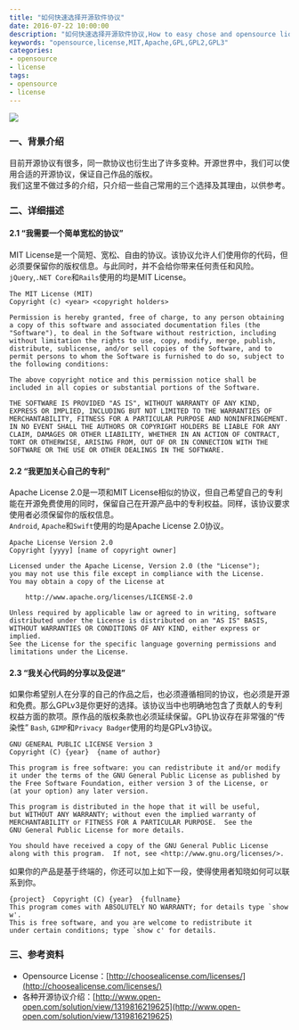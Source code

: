 ```yaml
---
title: "如何快速选择开源软件协议"
date: 2016-07-22 10:00:00
description: "如何快速选择开源软件协议,How to easy chose and opensource license for your project"
keywords: "opensource,license,MIT,Apache,GPL,GPL2,GPL3"
categories:
- opensource 
- license
tags:
- opensource
- license
---
```


![](/images/14691964599348.jpg)

### 一、背景介绍
目前开源协议有很多，同一款协议也衍生出了许多变种。开源世界中，我们可以使用合适的开源协议，保证自己作品的版权。   
我们这里不做过多的介绍，只介绍一些自己常用的三个选择及其理由，以供参考。

### 二、详细描述
#### 2.1 “我需要一个简单宽松的协议”  
MIT License是一个简短、宽松、自由的协议。该协议允许人们使用你的代码，但必须要保留你的版权信息。与此同时，并不会给你带来任何责任和风险。`jQuery`,`.NET Core`和`Rails`使用的均是MIT License。

```
The MIT License (MIT)
Copyright (c) <year> <copyright holders>

Permission is hereby granted, free of charge, to any person obtaining a copy of this software and associated documentation files (the "Software"), to deal in the Software without restriction, including without limitation the rights to use, copy, modify, merge, publish, distribute, sublicense, and/or sell copies of the Software, and to permit persons to whom the Software is furnished to do so, subject to the following conditions:

The above copyright notice and this permission notice shall be included in all copies or substantial portions of the Software.

THE SOFTWARE IS PROVIDED "AS IS", WITHOUT WARRANTY OF ANY KIND, EXPRESS OR IMPLIED, INCLUDING BUT NOT LIMITED TO THE WARRANTIES OF MERCHANTABILITY, FITNESS FOR A PARTICULAR PURPOSE AND NONINFRINGEMENT. IN NO EVENT SHALL THE AUTHORS OR COPYRIGHT HOLDERS BE LIABLE FOR ANY CLAIM, DAMAGES OR OTHER LIABILITY, WHETHER IN AN ACTION OF CONTRACT, TORT OR OTHERWISE, ARISING FROM, OUT OF OR IN CONNECTION WITH THE SOFTWARE OR THE USE OR OTHER DEALINGS IN THE SOFTWARE.
```

#### 2.2 “我更加关心自己的专利”
Apache License 2.0是一项和MIT License相似的协议，但自己希望自己的专利能在开源免费使用的同时，保留自己在开源产品中的专利权益。同样，该协议要求使用者必须保留你的版权信息。  
`Android`, `Apache`和`Swift`使用的均是Apache License 2.0协议。

```
Apache License Version 2.0
Copyright [yyyy] [name of copyright owner]

Licensed under the Apache License, Version 2.0 (the "License");
you may not use this file except in compliance with the License.
You may obtain a copy of the License at

    http://www.apache.org/licenses/LICENSE-2.0

Unless required by applicable law or agreed to in writing, software
distributed under the License is distributed on an "AS IS" BASIS,
WITHOUT WARRANTIES OR CONDITIONS OF ANY KIND, either express or implied.
See the License for the specific language governing permissions and
limitations under the License.
```

#### 2.3 “我关心代码的分享以及促进”
如果你希望别人在分享的自己的作品之后，也必须遵循相同的协议，也必须是开源和免费。那么GPLv3是你更好的选择。该协议当中也明确地包含了贡献人的专利权益方面的款项。原作品的版权条款也必须延续保留。GPL协议存在非常强的“传染性”
`Bash`, `GIMP`和`Privacy Badger`使用的均是GPLv3协议。

```
GNU GENERAL PUBLIC LICENSE Version 3
Copyright (C) {year}  {name of author}

This program is free software: you can redistribute it and/or modify
it under the terms of the GNU General Public License as published by
the Free Software Foundation, either version 3 of the License, or
(at your option) any later version.

This program is distributed in the hope that it will be useful,
but WITHOUT ANY WARRANTY; without even the implied warranty of
MERCHANTABILITY or FITNESS FOR A PARTICULAR PURPOSE.  See the
GNU General Public License for more details.

You should have received a copy of the GNU General Public License
along with this program.  If not, see <http://www.gnu.org/licenses/>.
```

如果你的产品是基于终端的，你还可以加上如下一段，使得使用者知晓如何可以联系到你。

```
{project}  Copyright (C) {year}  {fullname}
This program comes with ABSOLUTELY NO WARRANTY; for details type `show w'.
This is free software, and you are welcome to redistribute it
under certain conditions; type `show c' for details.
```

### 三、参考资料
- Opensource License：[http://choosealicense.com/licenses/](http://choosealicense.com/licenses/)
- 各种开源协议介绍：[http://www.open-open.com/solution/view/1319816219625](http://www.open-open.com/solution/view/1319816219625)

